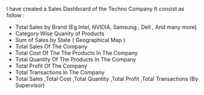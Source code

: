 I have created a Sales Dashboard of the Techno Company
It consist as follow :
- Total Sales by Brand (Eg.Intel, NVIDIA, Samsung , Dell , And many more)
- Category Wise Quanity of Products
- Sum of Sales by State ( Geographical Map )
- Total Sales Of The Company
- Total Cost Of The The Products In The Company
- Total Quantity Of The Products In The Company
- Total Profit Of The Company
- Total Transactions In The Company
- Total Sales ,Total Cost ,Total Quantity ,Total Profit ,Total Transactions (By Supervisor)
